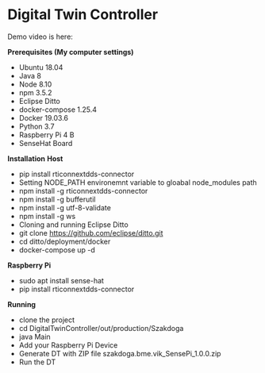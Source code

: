 # Digital Twin Controller

 Demo video is here:
 
 
**Prerequisites (My computer settings)**
- Ubuntu 18.04
- Java 8
- Node 8.10
- npm 3.5.2
- Eclipse Ditto
- docker-compose 1.25.4
- Docker 19.03.6
- Python 3.7
- Raspberry Pi 4 B
- SenseHat Board

**Installation**
**Host**
- pip install rticonnextdds-connector
- Setting NODE_PATH environemnt variable to gloabal node_modules path
- npm install -g rticonnextdds-connector
- npm install -g bufferutil
- npm install -g utf-8-validate
- npm install -g ws
- Cloning and running Eclipse Ditto
- git clone https://github.com/eclipse/ditto.git
- cd ditto/deployment/docker
- docker-compose up -d

**Raspberry Pi**
- sudo apt install sense-hat
- pip install rticonnextdds-connector


**Running**
- clone the project 
- cd DigitalTwinController/out/production/Szakdoga
- java Main
- Add your Raspberry Pi Device
- Generate DT with ZIP file szakdoga.bme.vik_SensePi_1.0.0.zip 
- Run the DT
